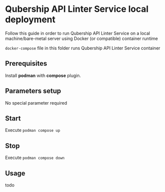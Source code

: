 # Qubership API Linter Service local deployment

Follow this guide in order to run Qubership API Linter Service on a local machine/bare-metal server using Docker (or compatible) container runtime

`docker-compose` file in this folder runs Qubership API Linter Service container

## Prerequisites

Install **podman** with **compose** plugin.

## Parameters setup

No special parameter required

## Start

Execute `podman compose up`

## Stop

Execute `podman compose down`

## Usage

todo